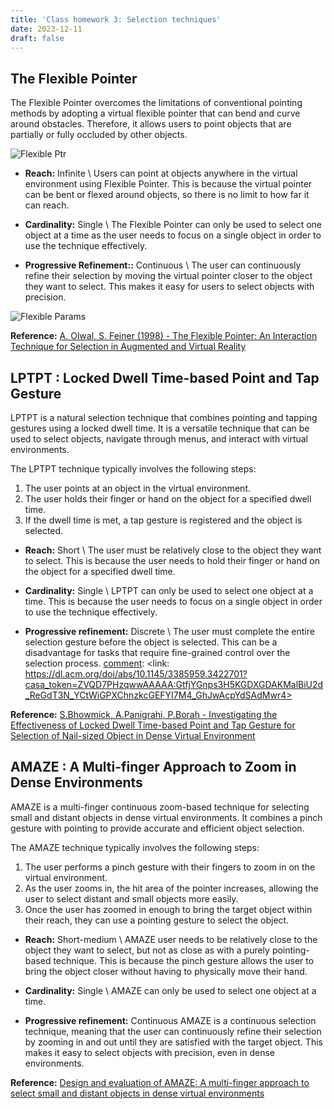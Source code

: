 ```yaml
---
title: 'Class homework 3: Selection techniques'
date: 2023-12-11
draft: false
---
```


## The Flexible Pointer
The Flexible Pointer overcomes the limitations of conventional pointing methods by adopting a virtual flexible pointer that can bend and curve around obstacles. Therefore, it allows users to point objects that are partially or fully occluded by other objects.

![Flexible Ptr](/images/classhomework3/flex_ptr.png "Flexible Pointer bended around an object")

- **Reach:** Infinite \\
 Users can point at objects anywhere in the virtual environment using Flexible Pointer. This is because the virtual pointer can be bent or flexed around objects, so there is no limit to how far it can reach.
- **Cardinality:** Single \\
The Flexible Pointer can only be used to select one object at a time as the user needs to focus on a single object in order to use the technique effectively.

- **Progressive Refinement::** Continuous \\
The user can continuously refine their selection by moving the virtual pointer closer to the object they want to select. This makes it easy for users to select objects with precision.

![Flexible Params](/images/classhomework3/parameters_flexible_pointer.png "Control parameters for the Flexible Pointer")

[comment]: <link: https://uist.hosting.acm.org/uist2005/images/poster_examples/pointer.pdf>

**Reference:** [A. Olwal, S. Feiner (1998) - The Flexible Pointer: An Interaction Technique for  Selection in Augmented and Virtual Reality](https://uist.hosting.acm.org/uist2005/images/poster_examples/pointer.pdf)

## LPTPT : Locked Dwell Time-based Point and Tap Gesture
LPTPT is a natural selection technique that combines pointing and tapping gestures using a locked dwell time. It is a versatile technique that can be used to select objects, navigate through menus, and interact with virtual environments.

The LPTPT technique typically involves the following steps:
1. The user points at an object in the virtual environment. 
2. The user holds their finger or hand on the object for a specified dwell time.
3. If the dwell time is met, a tap gesture is registered and the object is selected.

- **Reach:** Short \\
The user must be relatively close to the object they want to select. This is because the user needs to hold their finger or hand on the object for a specified dwell time.

- **Cardinality:** Single \\
LPTPT can only be used to select one object at a time. This is because the user needs to focus on a single object in order to use the technique effectively.

- **Progressive refinement:** Discrete \\
The user must complete the entire selection gesture before the object is selected. This can be a disadvantage for tasks that require fine-grained control over the selection process.
[comment]: <link: https://dl.acm.org/doi/abs/10.1145/3385959.3422701?casa_token=ZVQD7PHzqwwAAAAA:GtfjYGnps3H5KGDXGDAKMalBiU2d_ReGdT3N_YCtWiGPXChnzkcGEFYI7M4_GhJwAcpYdSAdMwr4>

**Reference:** [S.Bhowmick, A.Panigrahi, P.Borah - Investigating the Effectiveness of Locked Dwell Time-based Point and Tap Gesture for Selection of Nail-sized Object in Dense Virtual Environment](https://dl.acm.org/doi/pdf/10.1145/3385959.3422701)

## AMAZE : A Multi-finger Approach to Zoom in Dense Environments
AMAZE is a multi-finger continuous zoom-based technique for selecting small and distant objects in dense virtual environments. It combines a pinch gesture with pointing to provide accurate and efficient object selection.

The AMAZE technique typically involves the following steps:
1. The user performs a pinch gesture with their fingers to zoom in on the  virtual environment. 
2. As the user zooms in, the hit area of the pointer increases, allowing the user to select distant and small objects more easily.<br>
3. Once the user has zoomed in enough to bring the target object within their reach, they can use a pointing gesture to select the object.

- **Reach:** Short-medium \\
AMAZE user needs to be relatively close to the object they want to select, but not as close as with a purely pointing-based technique. This is because the pinch gesture allows the user to bring the object closer without having to physically move their hand.

- **Cardinality:** Single \\
AMAZE can only be used to select one object at a time.

- **Progressive refinement:** Continuous
AMAZE is a continuous selection technique, meaning that the user can continuously refine their selection by zooming in and out until they are satisfied with the target object. This makes it easy to select objects with precision, even in dense environments.

**Reference:** [Design and evaluation of AMAZE: A multi-finger approach to select small and distant objects in dense virtual environments](https://www.sciencedirect.com/science/article/pii/S0141938223001725?ref=pdf_download&fr=RR-2&rr=836ffe752b4279c1)
